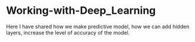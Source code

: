 # Working-with-Deep_Learning
Here I have shared how we make predictive model, how we can add hidden layers, increase the level of accuracy of the model.
